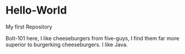 # Hello-World

My first Repository

Bolt-101 here, I like cheeseburgers from five-guys, I find them far more superior to burgerking cheeseburgers.
I like Java.
